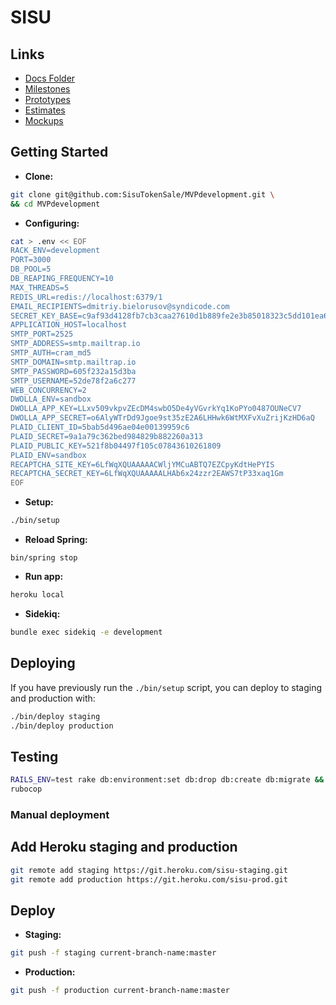 # SISU

## Links
- [Docs Folder](https://drive.google.com/drive/u/3/folders/1hm6s3MCKh15aBEJrzI13Uz2nFGiBDIG6?ogsrc=32)
- [Milestones](https://docs.google.com/document/d/1_1hm6NgHgPnIz3i1htKh8Ea5EZX4C2FAptEnj5OT5ZM/edit)
- [Prototypes](https://projects.invisionapp.com/share/DMNV0HIBEFV#/screens/317951060)
- [Estimates](https://docs.google.com/spreadsheets/d/11xuN_goyHp8Yz2HC-zeLeU5SnRhh0GsHMW6NuIw1rNs/edit#gid=947080547)
- [Mockups](https://www.figma.com/proto/W0U6m5sqDqMV5jA4gBZKMpRB/Sisu?node-id=2%3A141&viewport=-163%2C-2047%2C0.253616&scaling=scale-down-width)

## Getting Started
- **Clone:**
```bash
git clone git@github.com:SisuTokenSale/MVPdevelopment.git \
&& cd MVPdevelopment
```

- **Configuring:**
```bash
cat > .env << EOF
RACK_ENV=development
PORT=3000
DB_POOL=5
DB_REAPING_FREQUENCY=10
MAX_THREADS=5
REDIS_URL=redis://localhost:6379/1
EMAIL_RECIPIENTS=dmitriy.bielorusov@syndicode.com
SECRET_KEY_BASE=c9af93d4128fb7cb3caa27610d1b889fe2e3b85018323c5dd101ea6e4b62d38847beb8948d823de24f674c2fec096825504adb2d1ee6b8d3039d859c6b59512d
APPLICATION_HOST=localhost
SMTP_PORT=2525
SMTP_ADDRESS=smtp.mailtrap.io
SMTP_AUTH=cram_md5
SMTP_DOMAIN=smtp.mailtrap.io
SMTP_PASSWORD=605f232a15d3ba
SMTP_USERNAME=52de78f2a6c277
WEB_CONCURRENCY=2
DWOLLA_ENV=sandbox
DWOLLA_APP_KEY=LLxv509vkpvZEcDM4swbO5De4yVGvrkYq1KoPYo0487OUNeCV7
DWOLLA_APP_SECRET=o6AlyWTrDd9Jgoe9st35zE2A6LHHwk6WtMXFvXuZrijKzHD6aQ
PLAID_CLIENT_ID=5bab5d496ae04e00139959c6
PLAID_SECRET=9a1a79c362bed984829b882260a313
PLAID_PUBLIC_KEY=521f8b04497f105c07843610261809
PLAID_ENV=sandbox
RECAPTCHA_SITE_KEY=6LfWqXQUAAAAACWljYMCuABTQ7EZCpyKdtHePYIS
RECAPTCHA_SECRET_KEY=6LfWqXQUAAAAALHAb6x24zzr2EAWS7tP33xaq1Gm
EOF
```

- **Setup:**
```bash
./bin/setup
```

- **Reload Spring:**
```
bin/spring stop
```

- **Run app:**
```bash
heroku local
```

- **Sidekiq:**
```bash
bundle exec sidekiq -e development
```

## Deploying
If you have previously run the `./bin/setup` script,
you can deploy to staging and production with:

```bash
./bin/deploy staging
./bin/deploy production
```

## Testing

```bash
RAILS_ENV=test rake db:environment:set db:drop db:create db:migrate && rspec
rubocop
```

### Manual deployment

## Add Heroku staging and production
```bash
git remote add staging https://git.heroku.com/sisu-staging.git
git remote add production https://git.heroku.com/sisu-prod.git    
```

## Deploy 
- **Staging:**
```bash
git push -f staging current-branch-name:master
```

- **Production:**
```bash
git push -f production current-branch-name:master
```
